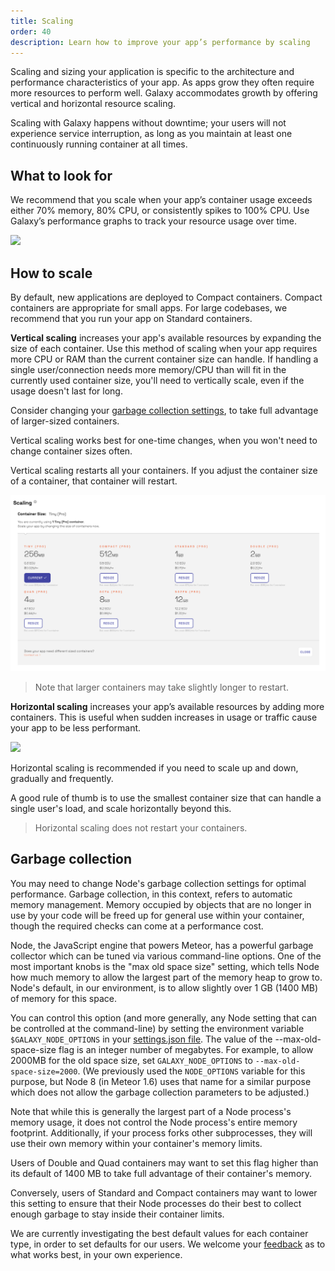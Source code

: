 ```yaml
---
title: Scaling
order: 40
description: Learn how to improve your app’s performance by scaling
---
```


Scaling and sizing your application is specific to the architecture and performance characteristics of your app. As apps grow they often require more resources to perform well. Galaxy accommodates growth by offering vertical and horizontal resource scaling.

Scaling with Galaxy happens without downtime; your users will not experience service interruption, as long as you maintain at least one continuously running container at all times.

<h2 id="what-to-look-for">What to look for</h2>

We recommend that you scale when your app’s container usage exceeds either 70% memory, 80% CPU, or consistently spikes to 100% CPU. Use Galaxy’s performance graphs to track your resource usage over time. 

<img src="images/email-galaxy-performance-graphs-600x468.jpg" style="">

<h2 id="how-to">How to scale</h2>

By default, new applications are deployed to Compact containers. Compact containers are appropriate for small apps. For large codebases, we recommend that you run your app on Standard containers.

**Vertical scaling** increases your app's available resources by expanding the size of each container. Use this method of scaling when your app requires more CPU or RAM than the current container size can handle. If handling a single user/connection needs more memory/CPU than will fit in the currently used container size, you'll need to vertically scale, even if the usage doesn't last for long.

Consider changing your [garbage collection settings](#garbage-collection), to take full advantage of larger-sized containers.

Vertical scaling works best for one-time changes, when you won't need to change container sizes often. 

Vertical scaling restarts all your containers. If you adjust the container size of a container, that container will restart.

<img src="images/container-upsize.png" style="width: 780px;">

> Note that larger containers may take slightly longer to restart.

**Horizontal scaling** increases your app’s available resources by adding more containers. This is useful when sudden increases in usage or traffic cause your app to be less performant.

<img src="images/email-scale-up.gif" >

Horizontal scaling is recommended if you need to scale up and down, gradually and frequently.

A good rule of thumb is to use the smallest container size that can handle a single user's load, and scale horizontally beyond this.

> Horizontal scaling does not restart your containers.

<h2 id="garbage-collection">Garbage collection</h2>

You may need to change Node's garbage collection settings for optimal performance. Garbage collection, in this context, refers to automatic memory management. Memory occupied by objects that are no longer in use by your code will be freed up for general use within your container, though the required checks can come at a performance cost.

Node, the JavaScript engine that powers Meteor, has a powerful garbage collector which can be tuned via various command-line options. One of the most important knobs is the "max old space size" setting, which tells Node how much memory to allow the largest part of the memory heap to grow to. Node's default, in our environment, is to allow slightly over 1 GB (1400 MB) of memory for this space.

You can control this option (and more generally, any Node setting that can be controlled at the command-line) by setting the environment variable `$GALAXY_NODE_OPTIONS` in your [settings.json file](/deploy-setup.html#env-variables). The value of the --max-old-space-size flag is an integer number of megabytes. For example, to allow 2000MB for the old space size, set `GALAXY_NODE_OPTIONS` to `--max-old-space-size=2000`.  (We previously used the `NODE_OPTIONS` variable for this purpose, but Node 8 (in Meteor 1.6) uses that name for a similar purpose which does not allow the garbage collection parameters to be adjusted.)

Note that while this is generally the largest part of a Node process's memory usage, it does not control the Node process's entire memory footprint. Additionally, if your process forks other subprocesses, they will use their own memory within your container's memory limits.

Users of Double and Quad containers may want to set this flag higher than its default of 1400 MB to take full advantage of their container's memory.

Conversely, users of Standard and Compact containers may want to lower this setting to ensure that their Node processes do their best to collect enough garbage to stay inside their container limits.

We are currently investigating the best default values for each container type, in order to set defaults for our users. We welcome your <a href="mailto:support@meteor.com">feedback</a> as to what works best, in your own experience.


